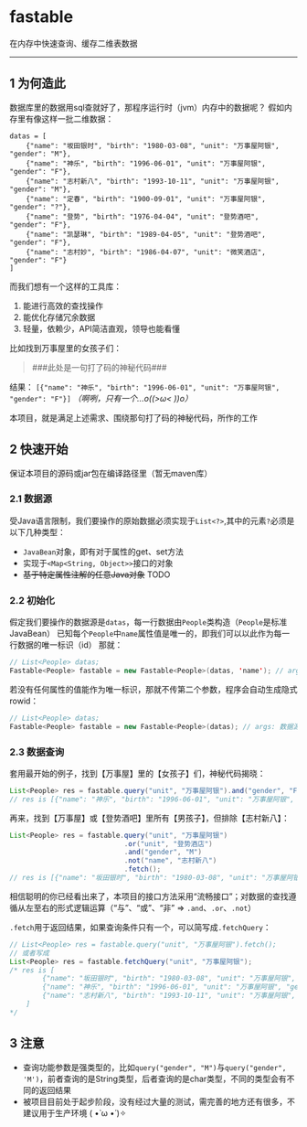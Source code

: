 # fastable
 在内存中快速查询、缓存二维表数据

---
## 1 为何造此
数据库里的数据用sql查就好了，那程序运行时（jvm）内存中的数据呢？
假如内存里有像这样一批二维数据：
```
datas = [
    {"name": "坂田银时", "birth": "1980-03-08", "unit": "万事屋阿银", "gender": "M"},
    {"name": "神乐", "birth": "1996-06-01", "unit": "万事屋阿银", "gender": "F"},
    {"name": "志村新八", "birth": "1993-10-11", "unit": "万事屋阿银", "gender": "M"},
    {"name": "定春", "birth": "1900-09-01", "unit": "万事屋阿银", "gender": "?"},
    {"name": "登势", "birth": "1976-04-04", "unit": "登势酒吧", "gender": "F"},
    {"name": "凯瑟琳", "birth": "1989-04-05", "unit": "登势酒吧", "gender": "F"},
    {"name": "志村妙", "birth": "1986-04-07", "unit": "微笑酒店", "gender": "F"}
]
```
而我们想有一个这样的工具库：
1. 能进行高效的查找操作
2. 能优化存储冗余数据
3. 轻量，依赖少，API简洁直观，领导也能看懂

比如找到万事屋里的女孩子们：
> ###此处是一句打了码的神秘代码###

结果：
`[{"name": "神乐", "birth": "1996-06-01", "unit": "万事屋阿银", "gender": "F"}]`
*（啊咧，只有一个...o((>ω< ))o）*

本项目，就是满足上述需求、围绕那句打了码的神秘代码，所作的工作
## 2 快速开始
保证本项目的源码或jar包在编译路径里（暂无maven库）
### 2.1 数据源
受Java语言限制，我们要操作的原始数据必须实现于`List<?>`,其中的元素`?`必须是以下几种类型：
- `JavaBean`对象，即有对于属性的get、set方法
- 实现于`<Map<String, Object>>`接口的对象
- ~~基于特定属性注解的任意Java对象~~ TODO
### 2.2 初始化
假定我们要操作的数据源是`datas`，每一行数据由`People`类构造（`People`是标准JavaBean）
已知每个`People`中`name`属性值是唯一的，即我们可以以此作为每一行数据的唯一标识（id）
那就：
```java
// List<People> datas;
Fastable<People> fastable = new Fastable<People>(datas, 'name'); // args: 数据源, 唯一属性
```
若没有任何属性的值能作为唯一标识，那就不传第二个参数，程序会自动生成隐式rowid：
```java
// List<People> datas;
Fastable<People> fastable = new Fastable<People>(datas); // args: 数据源
```
### 2.3 数据查询
套用最开始的例子，找到【万事屋】里的【女孩子】们，神秘代码揭晓：
```java
List<People> res = fastable.query("unit", "万事屋阿银").and("gender", "F").fetch();
// res is [{"name": "神乐", "birth": "1996-06-01", "unit": "万事屋阿银", "gender": "F"}]
```
再来，找到【万事屋】或【登势酒吧】里所有【男孩子】，但排除【志村新八】：
```java
List<People> res = fastable.query("unit", "万事屋阿银")
                            .or("unit", "登势酒店")
                            .and("gender", "M")
                            .not("name", "志村新八")
                            .fetch();
// res is [{"name": "坂田银时", "birth": "1980-03-08", "unit": "万事屋阿银", "gender": "M"}]
```
相信聪明的你已经看出来了，本项目的接口方法采用“流畅接口”；对数据的查找遵循从左至右的形式逻辑运算（“与”、“或”、“非” => `.and`、`.or`、`.not`）

`.fetch`用于返回结果，如果查询条件只有一个，可以简写成`.fetchQuery`：
```java
// List<People> res = fastable.query("unit", "万事屋阿银").fetch();
// 或者写成
List<People> res = fastable.fetchQuery("unit", "万事屋阿银");
/* res is [
        {"name": "坂田银时", "birth": "1980-03-08", "unit": "万事屋阿银", "gender": "M"},
        {"name": "神乐", "birth": "1996-06-01", "unit": "万事屋阿银", "gender": "F"},
        {"name": "志村新八", "birth": "1993-10-11", "unit": "万事屋阿银", "gender": "M"}
    ] 
*/
```
## 3 注意 
 - 查询功能参数是强类型的，比如`query("gender", "M")`与`query("gender", 'M')`，前者查询的是String类型，后者查询的是char类型，不同的类型会有不同的返回结果
 - 被项目目前处于起步阶段，没有经过大量的测试，需完善的地方还有很多，不建议用于生产环境
 ( •̀ ω •́ )✧